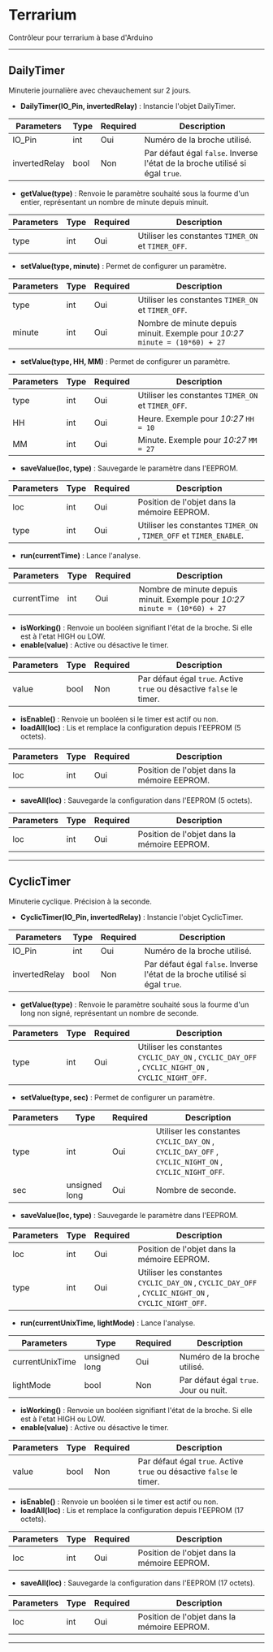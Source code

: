 Terrarium
===================
Contrôleur pour terrarium à base d'Arduino


----------


DailyTimer
-------------
Minuterie journalière avec chevauchement sur 2 jours.
  - **DailyTimer(IO_Pin, invertedRelay)** : Instancie l'objet DailyTimer.

Parameters	  | Type | Required | Description
------------- | ---- | -------- | -----------
IO_Pin		  | int  | Oui		| Numéro de la broche utilisé.
invertedRelay | bool | Non		| Par défaut égal `false`. Inverse l'état de la broche utilisé si égal `true`.

  - **getValue(type)** : Renvoie le paramètre souhaité sous la fourme d'un entier, représentant un nombre de minute depuis minuit.

Parameters | Type | Required | Description
---------- | ---- | -------- | -----------
type	   | int  | Oui		 | Utiliser les constantes `TIMER_ON` et `TIMER_OFF`.

  - **setValue(type, minute)** : Permet de configurer un paramètre.

Parameters | Type | Required | Description
---------- | ---- | -------- | -----------
type	   | int  | Oui		 | Utiliser les constantes `TIMER_ON` et `TIMER_OFF`.
minute	   | int  | Oui		 | Nombre de minute depuis minuit. Exemple pour *10:27* `minute = (10*60) + 27`

  - **setValue(type, HH, MM)** : Permet de configurer un paramètre.

Parameters | Type | Required | Description
---------- | ---- | -------- | -----------
type	   | int  | Oui		 | Utiliser les constantes `TIMER_ON` et `TIMER_OFF`.
HH	   	   | int  | Oui		 | Heure. Exemple pour *10:27* `HH = 10`
MM	       | int  | Oui		 | Minute. Exemple pour *10:27* `MM = 27`

  - **saveValue(loc, type)** : Sauvegarde le paramètre dans l'EEPROM.

Parameters | Type | Required | Description
---------- | ---- | -------- | -----------
loc		   | int  | Oui		 | Position de l'objet dans la mémoire EEPROM.
type	   | int  | Oui		 | Utiliser les constantes `TIMER_ON` , `TIMER_OFF` et `TIMER_ENABLE`.

   - **run(currentTime)** : Lance l'analyse.

Parameters	  | Type | Required | Description
------------- | ---- | -------- | -----------
currentTime	  | int  | Oui		| Nombre de minute depuis minuit. Exemple pour *10:27* `minute = (10*60) + 27`

  - **isWorking()** : Renvoie un booléen signifiant l'état de la broche. Si elle est à l'etat HIGH ou LOW.
  - **enable(value)** :  Active ou désactive le timer.

Parameters	  | Type | Required | Description
------------- | ---- | -------- | -----------
value		  | bool | Non		| Par défaut égal `true`. Active `true` ou désactive `false` le timer.

  - **isEnable()** : Renvoie un booléen si le timer est actif ou non.
  - **loadAll(loc)** : Lis et remplace la configuration depuis l'EEPROM (5 octets).

Parameters | Type | Required | Description
---------- | ---- | -------- | -----------
loc		   | int  | Oui		 | Position de l'objet dans la mémoire EEPROM.

  - **saveAll(loc)** : Sauvegarde la configuration dans l'EEPROM (5 octets).

Parameters | Type | Required | Description
---------- | ---- | -------- | -----------
loc		   | int  | Oui		 | Position de l'objet dans la mémoire EEPROM.


----------


CyclicTimer
-------------
Minuterie cyclique. Précision à la seconde.
 - **CyclicTimer(IO_Pin, invertedRelay)** : Instancie l'objet CyclicTimer.

Parameters	  | Type | Required | Description
------------- | ---- | -------- | -----------
IO_Pin		  | int  | Oui		| Numéro de la broche utilisé.
invertedRelay | bool | Non		| Par défaut égal `false`. Inverse l'état de la broche utilisé si égal `true`.

 - **getValue(type)** : Renvoie le paramètre souhaité sous la fourme d'un long non signé, représentant un nombre de seconde.

Parameters | Type | Required | Description
---------- | ---- | -------- | -----------
type	   | int  | Oui	  | Utiliser les constantes `CYCLIC_DAY_ON` , `CYCLIC_DAY_OFF` , `CYCLIC_NIGHT_ON` , `CYCLIC_NIGHT_OFF`.

 - **setValue(type, sec)** : Permet de configurer un paramètre.

Parameters | Type		   | Required | Description
---------- | ------------- | -------- | -----------
type	   | int		   | Oui		 | Utiliser les constantes `CYCLIC_DAY_ON` , `CYCLIC_DAY_OFF` , `CYCLIC_NIGHT_ON` , `CYCLIC_NIGHT_OFF`.
sec	   	   | unsigned long | Oui		 | Nombre de seconde.

  - **saveValue(loc, type)** : Sauvegarde le paramètre dans l'EEPROM.

Parameters | Type | Required | Description
---------- | ---- | -------- | -----------
loc		   | int  | Oui		 | Position de l'objet dans la mémoire EEPROM.
type	   | int  | Oui		 | Utiliser les constantes `CYCLIC_DAY_ON` , `CYCLIC_DAY_OFF` , `CYCLIC_NIGHT_ON` , `CYCLIC_NIGHT_OFF`.

 - **run(currentUnixTime, lightMode)** : Lance l'analyse.

Parameters		| Type			| Required | Description
--------------- | ------------- | -------- | -----------
currentUnixTime | unsigned long | Oui	   | Numéro de la broche utilisé.
lightMode		| bool			| Non	   | Par défaut égal `true`. Jour ou nuit.

 - **isWorking()** : Renvoie un booléen signifiant l'état de la broche. Si elle est à l'etat HIGH ou LOW.
 - **enable(value)** :  Active ou désactive le timer.

Parameters	  | Type | Required | Description
------------- | ---- | -------- | -----------
value		  | bool | Non		| Par défaut égal `true`. Active `true` ou désactive `false` le timer.

  - **isEnable()** : Renvoie un booléen si le timer est actif ou non.
  - **loadAll(loc)** : Lis et remplace la configuration depuis l'EEPROM (17 octets).

Parameters | Type | Required | Description
---------- | ---- | -------- | -----------
loc		   | int  | Oui		 | Position de l'objet dans la mémoire EEPROM.

  - **saveAll(loc)** : Sauvegarde la configuration dans l'EEPROM (17 octets).

Parameters | Type | Required | Description
---------- | ---- | -------- | -----------
loc		   | int  | Oui		 | Position de l'objet dans la mémoire EEPROM.


----------

